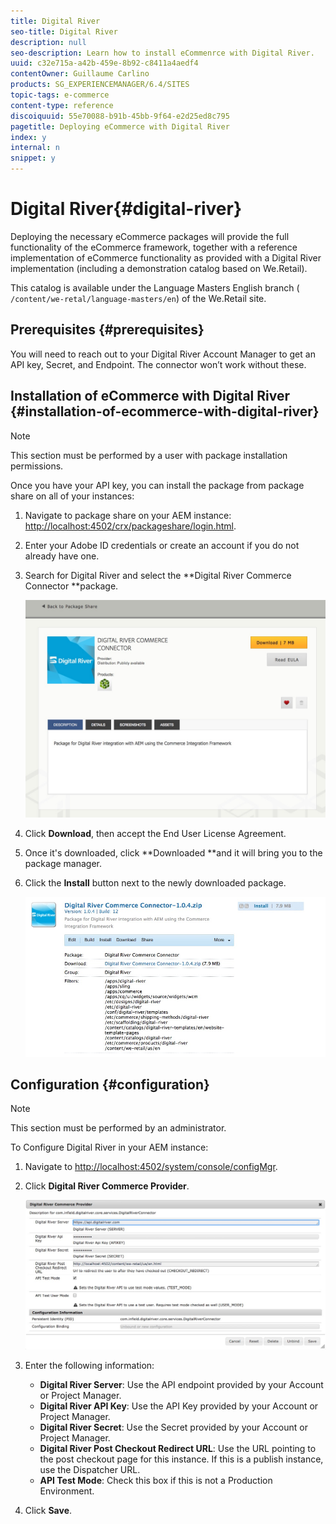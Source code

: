 ```yaml
---
title: Digital River
seo-title: Digital River
description: null
seo-description: Learn how to install eCommenrce with Digital River.
uuid: c32e715a-a42b-459e-8b92-c8411a4aedf4
contentOwner: Guillaume Carlino
products: SG_EXPERIENCEMANAGER/6.4/SITES
topic-tags: e-commerce
content-type: reference
discoiquuid: 55e70088-b91b-45bb-9f64-e2d25ed8c795
pagetitle: Deploying eCommerce with Digital River
index: y
internal: n
snippet: y
---
```


# Digital River{#digital-river}

Deploying the necessary eCommerce packages will provide the full functionality of the eCommerce framework, together with a reference implementation of eCommerce functionality as provided with a Digital River implementation (including a demonstration catalog based on We.Retail).

This catalog is available under the Language Masters English branch ( `/content/we-retal/language-masters/en`) of the We.Retail site.

## Prerequisites {#prerequisites}

You will need to reach out to your Digital River Account Manager to get an API key, Secret, and Endpoint. The connector won’t work without these.

## Installation of eCommerce with Digital River {#installation-of-ecommerce-with-digital-river}

>[!NOTE]
>
>This section must be performed by a user with package installation permissions.

Once you have your API key, you can install the package from package share on all of your instances:

1. Navigate to package share on your AEM instance: [http://localhost:4502/crx/packageshare/login.html](http://localhost:4502/crx/packageshare/login.html).
1. Enter your Adobe ID credentials or create an account if you do not already have one.
1. Search for Digital River and select the **Digital River Commerce Connector **package.

   ![](assets/chlimage_1.jpeg)

1. Click **Download**, then accept the End User License Agreement.
1. Once it's downloaded, click **Downloaded **and it will bring you to the package manager.
1. Click the **Install** button next to the newly downloaded package.

   ![](assets/chlimage_1-1.jpeg)

## Configuration {#configuration}

>[!NOTE]
>
>This section must be performed by an administrator.

To Configure Digital River in your AEM instance:

1. Navigate to [http://localhost:4502/system/console/configMgr](http://localhost:4502/system/console/configMgr).
1. Click **Digital River Commerce Provider**.

   ![](assets/chlimage_1-2.jpeg)

1. Enter the following information:

    * **Digital River Server**: Use the API endpoint provided by your Account or Project Manager.
    * **Digital River API Key**: Use the API Key provided by your Account or Project Manager.
    * **Digital River Secret**: Use the Secret provided by your Account or Project Manager.
    * **Digital River Post Checkout Redirect URL**: Use the URL pointing to the post checkout page for this instance. If this is a publish instance, use the Dispatcher URL.
    * **API Test Mode**: Check this box if this is not a Production Environment.

1. Click **Save**.

